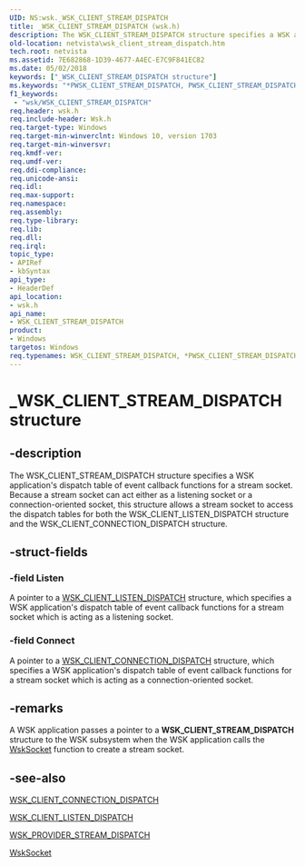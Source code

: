 ```yaml
---
UID: NS:wsk._WSK_CLIENT_STREAM_DISPATCH
title: _WSK_CLIENT_STREAM_DISPATCH (wsk.h)
description: The WSK_CLIENT_STREAM_DISPATCH structure specifies a WSK application's dispatch table of event callback functions for a stream socket.
old-location: netvista\wsk_client_stream_dispatch.htm
tech.root: netvista
ms.assetid: 7E682868-1D39-4677-A4EC-E7C9F841EC82
ms.date: 05/02/2018
keywords: ["_WSK_CLIENT_STREAM_DISPATCH structure"]
ms.keywords: "*PWSK_CLIENT_STREAM_DISPATCH, PWSK_CLIENT_STREAM_DISPATCH, PWSK_CLIENT_STREAM_DISPATCH structure pointer [Network Drivers Starting with Windows Vista], WSK_CLIENT_STREAM_DISPATCH, WSK_CLIENT_STREAM_DISPATCH structure [Network Drivers Starting with Windows Vista], _WSK_CLIENT_STREAM_DISPATCH, netvista.wsk_client_stream_dispatch, wsk/PWSK_CLIENT_STREAM_DISPATCH, wsk/WSK_CLIENT_STREAM_DISPATCH"
f1_keywords:
 - "wsk/WSK_CLIENT_STREAM_DISPATCH"
req.header: wsk.h
req.include-header: Wsk.h
req.target-type: Windows
req.target-min-winverclnt: Windows 10, version 1703
req.target-min-winversvr: 
req.kmdf-ver: 
req.umdf-ver: 
req.ddi-compliance: 
req.unicode-ansi: 
req.idl: 
req.max-support: 
req.namespace: 
req.assembly: 
req.type-library: 
req.lib: 
req.dll: 
req.irql: 
topic_type:
- APIRef
- kbSyntax
api_type:
- HeaderDef
api_location:
- wsk.h
api_name:
- WSK_CLIENT_STREAM_DISPATCH
product:
- Windows
targetos: Windows
req.typenames: WSK_CLIENT_STREAM_DISPATCH, *PWSK_CLIENT_STREAM_DISPATCH
---
```


# _WSK_CLIENT_STREAM_DISPATCH structure


## -description


The WSK_CLIENT_STREAM_DISPATCH structure specifies a WSK application's dispatch table of event callback functions for a stream socket. Because a stream socket can act either as a listening socket or a connection-oriented socket, this structure allows a stream socket to access the dispatch tables for both the WSK_CLIENT_LISTEN_DISPATCH structure and the WSK_CLIENT_CONNECTION_DISPATCH structure.
  


## -struct-fields




### -field Listen

A pointer to a <a href="https://docs.microsoft.com/windows-hardware/drivers/ddi/wsk/ns-wsk-_wsk_client_listen_dispatch">WSK_CLIENT_LISTEN_DISPATCH</a> structure, which specifies a WSK application's dispatch table of event
  callback functions for a stream socket which is acting as a listening socket.


### -field Connect

A pointer to a <a href="https://docs.microsoft.com/windows-hardware/drivers/ddi/wsk/ns-wsk-_wsk_client_connection_dispatch">WSK_CLIENT_CONNECTION_DISPATCH</a> structure, which specifies a WSK application's dispatch table of event
  callback functions for a stream socket which is acting as a connection-oriented socket.


## -remarks



A WSK application passes a pointer to a <b>WSK_CLIENT_STREAM_DISPATCH</b> structure to the WSK subsystem when
    the WSK application calls the 
    <a href="https://docs.microsoft.com/windows-hardware/drivers/ddi/wsk/nc-wsk-pfn_wsk_socket">WskSocket</a> function to create a stream
    socket.




## -see-also




<a href="https://docs.microsoft.com/windows-hardware/drivers/ddi/wsk/ns-wsk-_wsk_client_connection_dispatch">WSK_CLIENT_CONNECTION_DISPATCH</a>



<a href="https://docs.microsoft.com/windows-hardware/drivers/ddi/wsk/ns-wsk-_wsk_client_listen_dispatch">WSK_CLIENT_LISTEN_DISPATCH</a>



<a href="https://docs.microsoft.com/windows-hardware/drivers/ddi/wsk/ns-wsk-_wsk_provider_stream_dispatch">WSK_PROVIDER_STREAM_DISPATCH</a>



<a href="https://docs.microsoft.com/windows-hardware/drivers/ddi/wsk/nc-wsk-pfn_wsk_socket">WskSocket</a>
 

 

